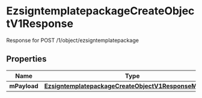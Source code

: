 

# EzsigntemplatepackageCreateObjectV1Response

Response for POST /1/object/ezsigntemplatepackage

## Properties

| Name | Type | Description | Notes |
|------------ | ------------- | ------------- | -------------|
|**mPayload** | [**EzsigntemplatepackageCreateObjectV1ResponseMPayload**](EzsigntemplatepackageCreateObjectV1ResponseMPayload.md) |  |  |



